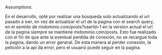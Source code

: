 Assumptions.

En el desarrollo, opté por realizar una búsqueda solo actualizando el url pasado a swr, en vez de actualizar el url de la pagina con el search query, en el sentido de midominio.com/posts?userId=1
en la version actual el url de la pagina siempre se mantiene midominio.com/posts. Esto fue realizado con el fin de que ante la eventual perdida de conexión, no se recargue toda la pagina, dando un error general. De esta manera al perder conexión, la petición a la api da error, pero el usuario puede seguir en la pagina.